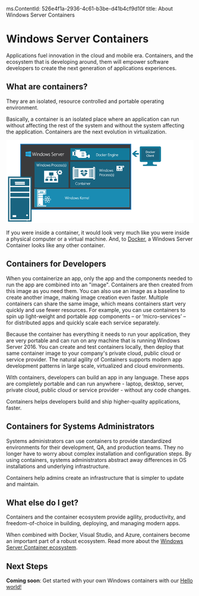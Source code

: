 ms.ContentId: 526e4f1a-2936-4c61-b3be-d41b4cf9d10f
title: About Windows Server Containers


# Windows Server Containers #

Applications fuel innovation in the cloud and mobile era. Containers, and the ecosystem that is developing around, them will empower software developers to create the next generation of applications experiences.

## What are containers? ##  

They are an isolated, resource controlled and portable operating environment. 

Basically, a container is an isolated place where an application can run without affecting the rest of the system and without the system affecting the application. Containers are the next evolution in virtualization.


![](media/WindowsServerContainer.png)

If you were inside a container, it would look very much like you were inside a physical computer or a virtual machine. And, to [Docker](https://www.docker.com/), a Windows Server Container looks like any other container.

## Containers for Developers ##

When you containerize an app, only the app and the components needed to run the app are combined into an "image". Containers are then created from this image as you need them. You can also use an image as a baseline to create another image, making image creation even faster.  Multiple containers can share the same image, which means containers start very quickly and use fewer resources. For example, you can use containers to spin up light-weight and portable app components – or ‘micro-services’ – for distributed apps and quickly scale each service separately. 

Because the container has everything it needs to run your application, they are very portable and can run on any machine that is running Windows Server 2016. You can create and test containers locally, then deploy that same container image to your company's private cloud, public cloud or service provider. The natural agility of Containers supports modern app development patterns in large scale, virtualized and cloud environments.

With containers, developers can build an app in any language. These apps are completely portable and can run anywhere - laptop, desktop, server, private cloud, public cloud or service provider - without any code changes.  

Containers helps developers build and ship higher-quality applications, faster. 

## Containers for Systems Administrators ##

Systems administrators can use containers to provide standardized environments for their development, QA, and production teams. They no longer have to worry about complex installation and configuration steps. By using containers, systems administrators abstract away differences in OS installations and underlying infrastructure.

Containers help admins create an infrastructure that is simpler to update and maintain.

## What else do I get? ##

Containers and the container ecosystem provide agility, productivity, and freedom-of-choice in building, deploying, and managing modern apps.

When combined with Docker, Visual Studio, and Azure, containers become an important part of a robust ecosystem. Read more about the [Windows Server Container ecosystem](container_ecosystem.md).

## Next Steps ##

**Coming soon**: Get started with your own Windows containers with our [Hello world!](..\quick_start\hello_world.md)

